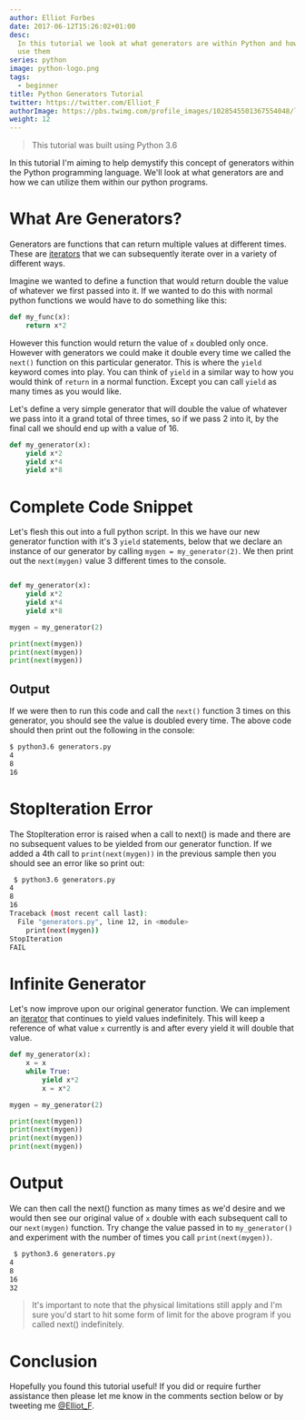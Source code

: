 ```yaml
---
author: Elliot Forbes
date: 2017-06-12T15:26:02+01:00
desc:
  In this tutorial we look at what generators are within Python and how we can
  use them
series: python
image: python-logo.png
tags:
  - beginner
title: Python Generators Tutorial
twitter: https://twitter.com/Elliot_F
authorImage: https://pbs.twimg.com/profile_images/1028545501367554048/lzr43cQv_400x400.jpg
weight: 12
---
```


> This tutorial was built using Python 3.6

In this tutorial I'm aiming to help demystify this concept of generators within
the Python programming language. We'll look at what generators are and how we
can utilize them within our python programs.

# What Are Generators?

Generators are functions that can return multiple values at different times.
These are [iterators](/python/python-iterator-tutorial/) that we can
subsequently iterate over in a variety of different ways.

Imagine we wanted to define a function that would return double the value of
whatever we first passed into it. If we wanted to do this with normal python
functions we would have to do something like this:

```python
def my_func(x):
    return x*2
```

However this function would return the value of `x` doubled only once. However
with generators we could make it double every time we called the `next()`
function on this particular generator. This is where the `yield` keyword comes
into play. You can think of `yield` in a similar way to how you would think of
`return` in a normal function. Except you can call `yield` as many times as you
would like.

Let's define a very simple generator that will double the value of whatever we
pass into it a grand total of three times, so if we pass 2 into it, by the final
call we should end up with a value of 16.

```python
def my_generator(x):
    yield x*2
    yield x*4
    yield x*8
```

# Complete Code Snippet

Let's flesh this out into a full python script. In this we have our new
generator function with it's 3 `yield` statements, below that we declare an
instance of our generator by calling `mygen = my_generator(2)`. We then print
out the `next(mygen)` value 3 different times to the console.

```python

def my_generator(x):
    yield x*2
    yield x*4
    yield x*8

mygen = my_generator(2)

print(next(mygen))
print(next(mygen))
print(next(mygen))
```

## Output

If we were then to run this code and call the `next()` function 3 times on this
generator, you should see the value is doubled every time. The above code should
then print out the following in the console:

```bash
$ python3.6 generators.py
4
8
16
```

# StopIteration Error

The StopIteration error is raised when a call to next() is made and there are no
subsequent values to be yielded from our generator function. If we added a 4th
call to `print(next(mygen))` in the previous sample then you should see an error
like so print out:

```bash
 $ python3.6 generators.py
4
8
16
Traceback (most recent call last):
  File "generators.py", line 12, in <module>
    print(next(mygen))
StopIteration
FAIL
```

# Infinite Generator

Let's now improve upon our original generator function. We can implement an
[iterator](/python/python-iterator-tutorial/) that continues to yield values
indefinitely. This will keep a reference of what value `x` currently is and
after every yield it will double that value.

```python
def my_generator(x):
    x = x
    while True:
        yield x*2
        x = x*2

mygen = my_generator(2)

print(next(mygen))
print(next(mygen))
print(next(mygen))
print(next(mygen))
```

# Output

We can then call the next() function as many times as we'd desire and we would
then see our original value of `x` double with each subsequent call to our
`next(mygen)` function. Try change the value passed in to `my_generator()` and
experiment with the number of times you call `print(next(mygen))`.

```bash
 $ python3.6 generators.py
4
8
16
32
```

> It's important to note that the physical limitations still apply and I'm sure
> you'd start to hit some form of limit for the above program if you called
> next() indefinitely.

# Conclusion

Hopefully you found this tutorial useful! If you did or require further
assistance then please let me know in the comments section below or by tweeting
me [@Elliot_F](https://twitter.com/elliot_f).
